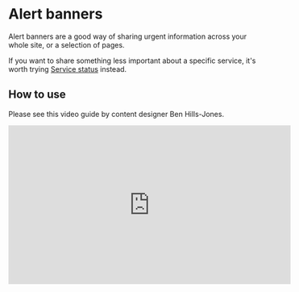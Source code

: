 # Alert banners

Alert banners are a good way of sharing urgent information across your whole site, or a selection of pages. 

If you want to share something less important about a specific service, it's worth trying [Service status](https://docs.localgovdrupal.org/content/features/services.html#service-status) instead.

## How to use

Please see this video guide by content designer Ben Hills-Jones.

<iframe width="560" height="315" src="https://www.youtube.com/embed/iYXapjjsUgM" title="YouTube video player" frameborder="0" allow="accelerometer; autoplay; clipboard-write; encrypted-media; gyroscope; picture-in-picture" allowfullscreen></iframe>
